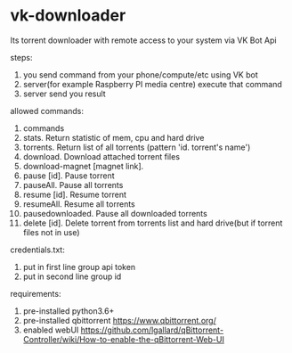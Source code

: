 # vk-downloader

Its torrent downloader with remote access to your system via VK Bot Api

steps:
1. you send command from your phone/compute/etc using VK bot
2. server(for example Raspberry PI media centre) execute that command
3. server send you result

allowed commands:
1. commands
2. stats. Return statistic of mem, cpu and hard drive
3. torrents. Return list of all torrents (pattern 'id. torrent's name')
4. download. Download attached torrent files
5. download-magnet [magnet link]. 
4. pause [id]. Pause torrent
5. pauseAll. Pause all torrents
6. resume [id]. Resume torrent
7. resumeAll. Resume all torrents
8. pausedownloaded. Pause all downloaded torrents
9. delete [id]. Delete torrent from torrents list and hard drive(but if torrent files not in use)

credentials.txt:
1. put in first line group api token
2. put in second line group id

requirements: 
1. pre-installed python3.6+
2. pre-installed qbittorrent https://www.qbittorrent.org/
3. enabled webUI https://github.com/lgallard/qBittorrent-Controller/wiki/How-to-enable-the-qBittorrent-Web-UI

 
